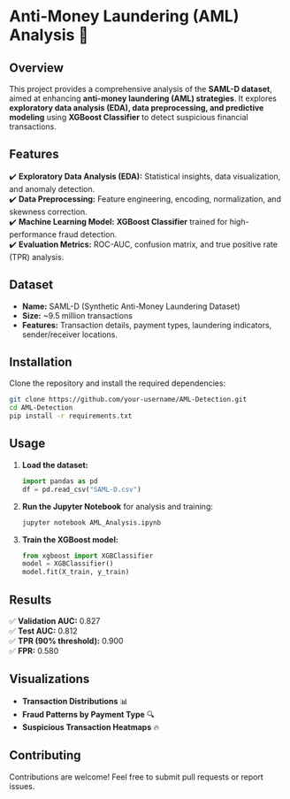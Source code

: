 # Anti-Money Laundering (AML) Analysis 🚀

## Overview  
This project provides a comprehensive analysis of the **SAML-D dataset**, aimed at enhancing **anti-money laundering (AML) strategies**. It explores **exploratory data analysis (EDA), data preprocessing, and predictive modeling** using **XGBoost Classifier** to detect suspicious financial transactions.

## Features  
✔️ **Exploratory Data Analysis (EDA):** Statistical insights, data visualization, and anomaly detection.  
✔️ **Data Preprocessing:** Feature engineering, encoding, normalization, and skewness correction.  
✔️ **Machine Learning Model:** **XGBoost Classifier** trained for high-performance fraud detection.  
✔️ **Evaluation Metrics:** ROC-AUC, confusion matrix, and true positive rate (TPR) analysis.  

## Dataset  
- **Name:** SAML-D (Synthetic Anti-Money Laundering Dataset)  
- **Size:** ~9.5 million transactions  
- **Features:** Transaction details, payment types, laundering indicators, sender/receiver locations.  

## Installation  
Clone the repository and install the required dependencies:  
```bash
git clone https://github.com/your-username/AML-Detection.git
cd AML-Detection
pip install -r requirements.txt
```

## Usage  
1. **Load the dataset:**  
   ```python
   import pandas as pd
   df = pd.read_csv("SAML-D.csv")
   ```
2. **Run the Jupyter Notebook** for analysis and training:  
   ```bash
   jupyter notebook AML_Analysis.ipynb
   ```
3. **Train the XGBoost model:**  
   ```python
   from xgboost import XGBClassifier
   model = XGBClassifier()
   model.fit(X_train, y_train)
   ```

## Results  
✅ **Validation AUC:** 0.827  
✅ **Test AUC:** 0.812  
✅ **TPR (90% threshold):** 0.900  
✅ **FPR:** 0.580  

## Visualizations  
- **Transaction Distributions** 📊  
- **Fraud Patterns by Payment Type** 🔍  
- **Suspicious Transaction Heatmaps** 🔥  

## Contributing  
Contributions are welcome! Feel free to submit pull requests or report issues.  
